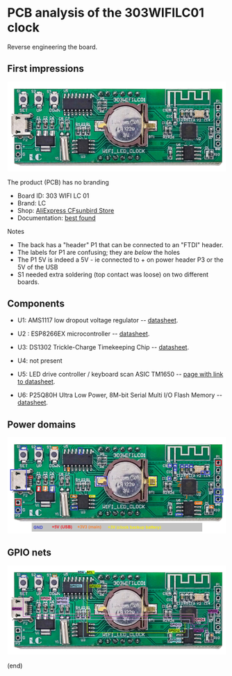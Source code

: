 # PCB analysis of the 303WIFILC01 clock

Reverse engineering the board.

## First impressions

![PCB](pcb.png)

The product (PCB) has no branding
 - Board ID: 303 WIFI LC 01
 - Brand: LC
 - Shop: [AliExpress CFsunbird Store](https://www.aliexpress.com/item/1005003486084193.html)
 - Documentation: [best found](https://dailystuffstore.com/display-screen/707-1903820-0-8-inch-display-screen-digital-tube-wifi-clock-module-automatic-clock-diy-digital.html)

Notes
 - The back has a "header" P1 that can be connected to an "FTDI" header.
 - The labels for P1 are confusing; they are _below_ the holes
 - The P1 5V is indeed a 5V - ie connected to + on power header P3 or the 5V of the USB
 - S1 needed extra soldering (top contact was loose) on two different boards.

## Components

 - U1: AMS1117 low dropout voltage regulator
   -- [datasheet](http://www.advanced-monolithic.com/pdf/ds1117.pdf).

 - U2 : ESP8266EX microcontroller 
   -- [datasheet](https://www.espressif.com/sites/default/files/documentation/0a-esp8266ex_datasheet_en.pdf).

 - U3: DS1302 Trickle-Charge Timekeeping Chip
   -- [datasheet](https://eu.mouser.com/datasheet/2/256/DS1302-1292062.pdf).

 - U4: not present

 - U5: LED drive controller / keyboard scan ASIC TM1650
   -- [page with link to datasheet](https://components101.com/ics/tm1650-led-driver-ic).

 - U6: P25Q80H Ultra Low Power, 8M-bit Serial Multi I/O Flash Memory
   -- [datasheet](https://datasheet.lcsc.com/szlcsc/PUYA-P25Q80H-SSH-IT_C194872.pdf).

## Power domains

![Power domains](pcb-power.png)  


## GPIO nets

![GPIO nets](pcb-gpio.png)  


(end)
  
